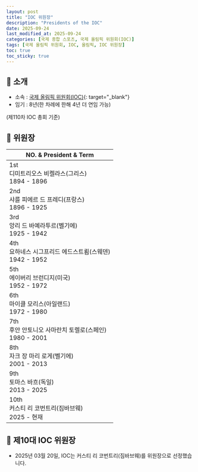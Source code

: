 ```yaml
---
layout: post
title: "IOC 위원장"
description: "Presidents of the IOC"
date: 2025-09-24
last_modified_at: 2025-09-24
categories: [국제 종합 스포츠, 국제 올림픽 위원회(IOC)]
tags: [국제 올림픽 위원회, IOC, 올림픽, IOC 위원장]
toc: true
toc_sticky: true
---
```

## 📜 소개
* 소속 : [국제 올림픽 위원회(IOC)](https://www.olympics.com/ioc){: target="_blank"}
* 임기 : 8년(한 차례에 한해 4년 더 연임 가능)

(제110차 IOC 총회 기준)

## 📜 위원장

<html>
    <head>
        <meta charset="UTF-8">
    </head>
    <body>
        <table>
            <thead>
                <tr class="header-row">
                    <th>NO. & President & Term</th>
                </tr>
            </thead>
            <tbody>
                <tr>
                    <td>
                        <div>1st</div>
                        <div>디미트리오스 비켈라스(그리스)</div>
                        <div>1894 - 1896</div>
                    </td>
                </tr>
                <tr>
                    <td>
                        <div>2nd</div>
                        <div>샤를 피에르 드 프레디(프랑스)</div>
                        <div>1896 - 1925</div>
                    </td>
                </tr>
                <tr>
                    <td>
                        <div>3rd</div>
                        <div>앙리 드 바예라투르(벨기에)</div>
                        <div>1925 - 1942</div>
                    </td>
                </tr>
                <tr>
                    <td>
                        <div>4th</div>
                        <div>요하네스 시그프리드 에드스트룀(스웨덴)</div>
                        <div>1942 - 1952</div>
                    </td>
                </tr>
                <tr>
                    <td>
                        <div>5th</div>
                        <div>에이버리 브런디지(미국)</div>
                        <div>1952 - 1972</div>
                    </td>
                </tr>
                <tr>
                    <td>
                        <div>6th</div>
                        <div>마이클 모리스(아일랜드)</div>
                        <div>1972 - 1980</div>
                    </td>
                </tr>
                <tr>
                    <td>
                        <div>7th</div>
                        <div>후안 안토니오 사마란치 토렐로(스페인)</div>
                        <div>1980 - 2001</div>
                    </td>
                </tr>
                <tr>
                    <td>
                        <div>8th</div>
                        <div>자크 장 마리 로게(벨기에)</div>
                        <div>2001 - 2013</div>
                    </td>
                </tr>
                <tr>
                    <td>
                        <div>9th</div>
                        <div>토마스 바흐(독일)</div>
                        <div>2013 - 2025</div>
                    </td>
                </tr>
                <tr>
                    <td>
                        <div>10th</div>
                        <div>커스티 리 코번트리(짐바브웨)</div>
                        <div>2025 - 현재</div>
                    </td>
                </tr>
            </tbody>
        </table>
    </body>
</html>

## 📜 제10대 IOC 위원장
* 2025년 03월 20일, IOC는 <span class="foreign-host">커스티 리 코번트리(짐바브웨)</span>를 위원장으로 선정했습니다.
